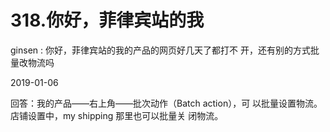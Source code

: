 # 318.你好，菲律宾站的我

ginsen : 你好，菲律宾站的我的产品的网页好几天了都打不 开，还有别的方式批量改物流吗

2019-01-06

回答：我的产品——右上角——批次动作（Batch action），可 以批量设置物流。店铺设置中，my shipping 那里也可以批量关 闭物流。